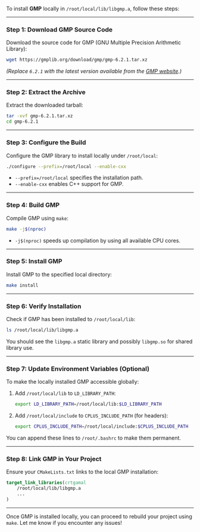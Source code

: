 To install **GMP** locally in `/root/local/lib/libgmp.a`, follow these steps:

---

### **Step 1: Download GMP Source Code**
Download the source code for GMP (GNU Multiple Precision Arithmetic Library):
```bash
wget https://gmplib.org/download/gmp/gmp-6.2.1.tar.xz
```
*(Replace `6.2.1` with the latest version available from the [GMP website](https://gmplib.org).)*

---

### **Step 2: Extract the Archive**
Extract the downloaded tarball:
```bash
tar -xvf gmp-6.2.1.tar.xz
cd gmp-6.2.1
```

---

### **Step 3: Configure the Build**
Configure the GMP library to install locally under `/root/local`:
```bash
./configure --prefix=/root/local --enable-cxx
```
- `--prefix=/root/local` specifies the installation path.
- `--enable-cxx` enables C++ support for GMP.

---

### **Step 4: Build GMP**
Compile GMP using `make`:
```bash
make -j$(nproc)
```
- `-j$(nproc)` speeds up compilation by using all available CPU cores.

---

### **Step 5: Install GMP**
Install GMP to the specified local directory:
```bash
make install
```

---

### **Step 6: Verify Installation**
Check if GMP has been installed to `/root/local/lib`:
```bash
ls /root/local/lib/libgmp.a
```
You should see the `libgmp.a` static library and possibly `libgmp.so` for shared library use.

---

### **Step 7: Update Environment Variables (Optional)**
To make the locally installed GMP accessible globally:
1. Add `/root/local/lib` to `LD_LIBRARY_PATH`:
   ```bash
   export LD_LIBRARY_PATH=/root/local/lib:$LD_LIBRARY_PATH
   ```
2. Add `/root/local/include` to `CPLUS_INCLUDE_PATH` (for headers):
   ```bash
   export CPLUS_INCLUDE_PATH=/root/local/include:$CPLUS_INCLUDE_PATH
   ```

You can append these lines to `/root/.bashrc` to make them permanent.

---

### **Step 8: Link GMP in Your Project**
Ensure your `CMakeLists.txt` links to the local GMP installation:
```cmake
target_link_libraries(crtgamal
    /root/local/lib/libgmp.a
    ...
)
```

---

Once GMP is installed locally, you can proceed to rebuild your project using `make`. Let me know if you encounter any issues!